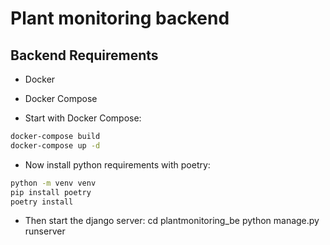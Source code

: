 # Plant monitoring backend

## Backend Requirements

* Docker
* Docker Compose

* Start with Docker Compose:

```bash
docker-compose build
docker-compose up -d
```

* Now install python requirements with poetry:
```bash
python -m venv venv
pip install poetry
poetry install
```

* Then start the django server:
cd plantmonitoring_be
python manage.py runserver